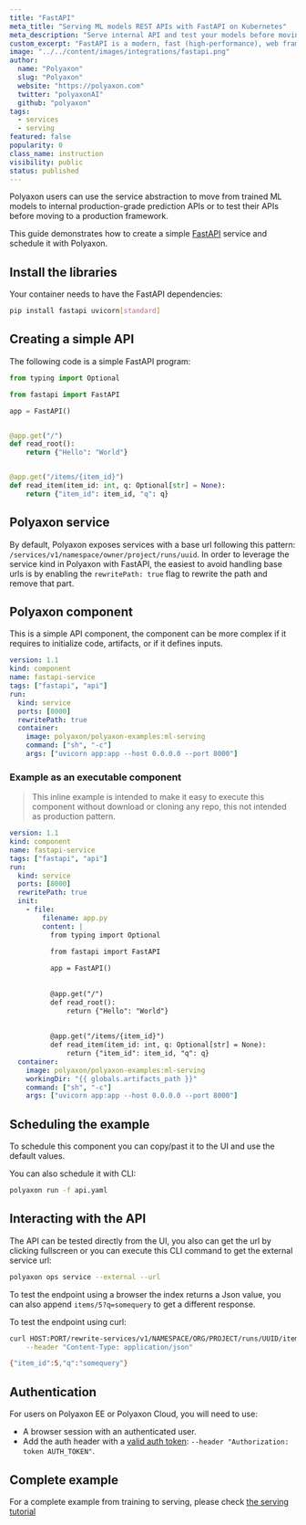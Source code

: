 ```yaml
---
title: "FastAPI"
meta_title: "Serving ML models REST APIs with FastAPI on Kubernetes"
meta_description: "Serve internal API and test your models before moving them to production."
custom_excerpt: "FastAPI is a modern, fast (high-performance), web framework for building APIs with Python 3.6+ based on standard Python type hints."
image: "../../content/images/integrations/fastapi.png"
author:
  name: "Polyaxon"
  slug: "Polyaxon"
  website: "https://polyaxon.com"
  twitter: "polyaxonAI"
  github: "polyaxon"
tags:
  - services
  - serving
featured: false
popularity: 0
class_name: instruction
visibility: public
status: published
---
```


Polyaxon users can use the service abstraction to move from trained ML models to internal production-grade prediction APIs or to test their APIs before moving to a production framework. 

This guide demonstrates how to create a simple [FastAPI](https://fastapi.tiangolo.com/) service and schedule it with Polyaxon.

## Install the libraries

Your container needs to have the FastAPI dependencies:

```bash
pip install fastapi uvicorn[standard]
```  

## Creating a simple API

The following code is a simple FastAPI program:

```python
from typing import Optional

from fastapi import FastAPI

app = FastAPI()


@app.get("/")
def read_root():
    return {"Hello": "World"}


@app.get("/items/{item_id}")
def read_item(item_id: int, q: Optional[str] = None):
    return {"item_id": item_id, "q": q}
```

## Polyaxon service

By default, Polyaxon exposes services with a base url following this pattern: `/services/v1/namespace/owner/project/runs/uuid`.
In order to leverage the service kind in Polyaxon with FastAPI, the easiest to avoid handling base urls is by enabling the `rewritePath: true` flag to rewrite the path and remove that part.  

## Polyaxon component

This is a simple API component, the component can be more complex if it requires to initialize code, artifacts, or if it defines inputs.

```yaml
version: 1.1
kind: component
name: fastapi-service
tags: ["fastapi", "api"]
run:
  kind: service
  ports: [8000]
  rewritePath: true
  container:
    image: polyaxon/polyaxon-examples:ml-serving
    command: ["sh", "-c"]
    args: ["uvicorn app:app --host 0.0.0.0 --port 8000"]
```

### Example as an executable component

> This inline example is intended to make it easy to execute this component without download or cloning any repo, this not intended as production pattern.

```yaml
version: 1.1
kind: component
name: fastapi-service
tags: ["fastapi", "api"]
run:
  kind: service
  ports: [8000]
  rewritePath: true
  init:
    - file:
        filename: app.py
        content: |
          from typing import Optional

          from fastapi import FastAPI
          
          app = FastAPI()
          
          
          @app.get("/")
          def read_root():
              return {"Hello": "World"}
          
          
          @app.get("/items/{item_id}")
          def read_item(item_id: int, q: Optional[str] = None):
              return {"item_id": item_id, "q": q}
  container:
    image: polyaxon/polyaxon-examples:ml-serving
    workingDir: "{{ globals.artifacts_path }}"
    command: ["sh", "-c"]
    args: ["uvicorn app:app --host 0.0.0.0 --port 8000"]
```

## Scheduling the example

To schedule this component you can copy/past it to the UI and use the default values.

You can also schedule it with CLI:

```bash
polyaxon run -f api.yaml
```

## Interacting with the API

The API can be tested directly from the UI, you also can get the url by clicking fullscreen or you can execute this CLI command to get the external service url:

```bash
polyaxon ops service --external --url
``` 

To test the endpoint using a browser the index returns a Json value, you can also append `items/5?q=somequery` to get a different response.

To test the endpoint using curl:

```bash
curl HOST:PORT/rewrite-services/v1/NAMESPACE/ORG/PROJECT/runs/UUID/items/5?q=somequery --request GET \
    --header "Content-Type: application/json"

{"item_id":5,"q":"somequery"}
```

## Authentication

For users on Polyaxon EE or Polyaxon Cloud, you will need to use:

 * A browser session with an authenticated user.
 * Add the auth header with a [valid auth token](/docs/management/organizations/user_profile/#token-management): `--header "Authorization: token AUTH_TOKEN"`.  

## Complete example

For a complete example from training to serving, please check [the serving tutorial](/docs/intro/serving/serving-fastapi-rest-apis/)
